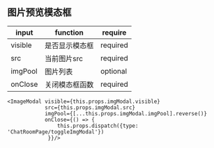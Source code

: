 ## 图片预览模态框


|input|function|require|
|---|---|---|
|visible|是否显示模态框|required|
|src|当前图片src|required|
|imgPool|图片列表|optional|
|onClose|关闭模态框函数|required|


```
<ImageModal visible={this.props.imgModal.visible}
            src={this.props.imgModal.src}
            imgPool={[...this.props.imgModal.imgPool].reverse()}
            onClose={() => {
                this.props.dispatch({type: 'ChatRoomPage/toggleImgModal'})
             }}/>
```
